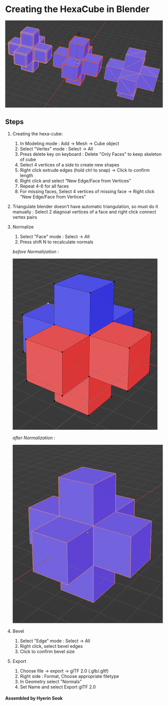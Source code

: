 # Creating the HexaCube in Blender

![screenshot](Screenshots/screenshot.png)

## Steps

1. Creating the hexa-cube:
    1. In Modeling mode : Add -> Mesh -> Cube object
    2. Select "Vertex" mode : Select -> All
    3. Press delete key on keyboard : Delete "Only Faces" to keep skeleton of cube
    4. Select 4 vertices of a side to create new shapes
    5. Right click extrude edges (hold ctrl to snap) -> Click to confirm length
    6. Right click and select "New Edge/Face from Vertices"
    7. Repeat 4-6 for all faces
    8. For missing faces, Select 4 vertices of missing face -> Right click "New Edge/Face from Vertices"

2. Triangulate
    blender doesn’t have automatic triangulation, so must do it manually :
    Select 2 diagnoal vertices of a face and right click connect vertex pairs

3. Normalize
    1. Select "Face" mode : Select -> All
    2. Press shift N to recalculate normals
       
    *before Normalization :*
   
    ![before](Screenshots/before.png "before normalization")
   
    *after Normalization :*
   
    ![after](Screenshots/after.png "after normalization")

5. Bevel
    1. Select "Edge" mode : Select -> All
    2. Right click, select bevel edges
    3. Click to confirm bevel size

6. Export
    1. Choose file -> export -> glTF 2.0 (.glb/.gltf)
    2. Right side : Format, Choose appropriate filetype
    3. In Geometry select "Normals"
    4. Set Name and select Export glTF 2.0

#### Assembled by Hyerin Seok
